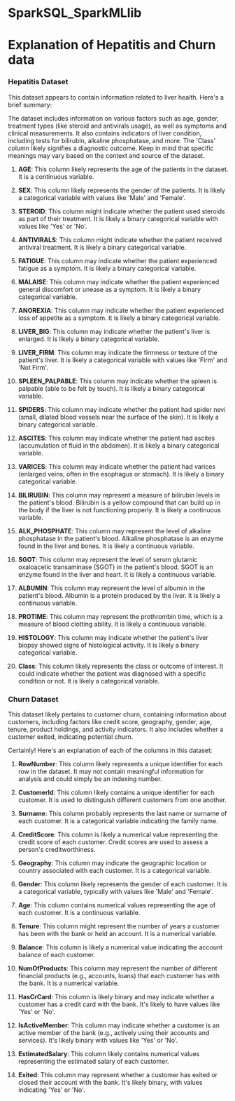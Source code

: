 # SparkSQL_SparkMLlib
# Explanation of Hepatitis and Churn data
### Hepatitis Dataset
This dataset appears to contain information related to liver health. Here's a brief summary:

The dataset includes information on various factors such as age, gender, treatment types (like steroid and antivirals usage), as well as symptoms and clinical measurements. 
It also contains indicators of liver condition, including tests for bilirubin, alkaline phosphatase, and more. The 'Class' column likely signifies a diagnostic outcome. 
Keep in mind that specific meanings may vary based on the context and source of the dataset.

1. **AGE**: This column likely represents the age of the patients in the dataset. It is a continuous variable.

2. **SEX**: This column likely represents the gender of the patients. It is likely a categorical variable with values like 'Male' and 'Female'.

3. **STEROID**: This column might indicate whether the patient used steroids as part of their treatment. It is likely a binary categorical variable with values like 'Yes' or 'No'.

4. **ANTIVIRALS**: This column might indicate whether the patient received antiviral treatment. It is likely a binary categorical variable.

5. **FATIGUE**: This column may indicate whether the patient experienced fatigue as a symptom. It is likely a binary categorical variable.

6. **MALAISE**: This column may indicate whether the patient experienced general discomfort or unease as a symptom. It is likely a binary categorical variable.

7. **ANOREXIA**: This column may indicate whether the patient experienced loss of appetite as a symptom. It is likely a binary categorical variable.

8. **LIVER_BIG**: This column may indicate whether the patient's liver is enlarged. It is likely a binary categorical variable.

9. **LIVER_FIRM**: This column may indicate the firmness or texture of the patient's liver. It is likely a categorical variable with values like 'Firm' and 'Not Firm'.

10. **SPLEEN_PALPABLE**: This column may indicate whether the spleen is palpable (able to be felt by touch). It is likely a binary categorical variable.

11. **SPIDERS**: This column may indicate whether the patient had spider nevi (small, dilated blood vessels near the surface of the skin). It is likely a binary categorical variable.

12. **ASCITES**: This column may indicate whether the patient had ascites (accumulation of fluid in the abdomen). It is likely a binary categorical variable.

13. **VARICES**: This column may indicate whether the patient had varices (enlarged veins, often in the esophagus or stomach). It is likely a binary categorical variable.

14. **BILIRUBIN**: This column may represent a measure of bilirubin levels in the patient's blood. Bilirubin is a yellow compound that can build up in the body if the liver is not functioning properly. It is likely a continuous variable.

15. **ALK_PHOSPHATE**: This column may represent the level of alkaline phosphatase in the patient's blood. Alkaline phosphatase is an enzyme found in the liver and bones. It is likely a continuous variable.

16. **SGOT**: This column may represent the level of serum glutamic oxaloacetic transaminase (SGOT) in the patient's blood. SGOT is an enzyme found in the liver and heart. It is likely a continuous variable.

17. **ALBUMIN**: This column may represent the level of albumin in the patient's blood. Albumin is a protein produced by the liver. It is likely a continuous variable.

18. **PROTIME**: This column may represent the prothrombin time, which is a measure of blood clotting ability. It is likely a continuous variable.

19. **HISTOLOGY**: This column may indicate whether the patient's liver biopsy showed signs of histological activity. It is likely a binary categorical variable.

20. **Class**: This column likely represents the class or outcome of interest. It could indicate whether the patient was diagnosed with a specific condition or not. It is likely a categorical variable.


### Churn Dataset

This dataset likely pertains to customer churn, containing information about customers, including factors like credit score, geography, gender, age, tenure, product holdings, and activity indicators. It also includes whether a customer exited, indicating potential churn.

Certainly! Here's an explanation of each of the columns in this dataset:

1. **RowNumber**: This column likely represents a unique identifier for each row in the dataset. It may not contain meaningful information for analysis and could simply be an indexing number.

2. **CustomerId**: This column likely contains a unique identifier for each customer. It is used to distinguish different customers from one another.

3. **Surname**: This column probably represents the last name or surname of each customer. It is a categorical variable indicating the family name.

4. **CreditScore**: This column is likely a numerical value representing the credit score of each customer. Credit scores are used to assess a person's creditworthiness.

5. **Geography**: This column may indicate the geographic location or country associated with each customer. It is a categorical variable.

6. **Gender**: This column likely represents the gender of each customer. It is a categorical variable, typically with values like 'Male' and 'Female'.

7. **Age**: This column contains numerical values representing the age of each customer. It is a continuous variable.

8. **Tenure**: This column might represent the number of years a customer has been with the bank or held an account. It is a numerical variable.

9. **Balance**: This column is likely a numerical value indicating the account balance of each customer.

10. **NumOfProducts**: This column may represent the number of different financial products (e.g., accounts, loans) that each customer has with the bank. It is a numerical variable.

11. **HasCrCard**: This column is likely binary and may indicate whether a customer has a credit card with the bank. It's likely to have values like 'Yes' or 'No'.

12. **IsActiveMember**: This column may indicate whether a customer is an active member of the bank (e.g., actively using their accounts and services). It's likely binary with values like 'Yes' or 'No'.

13. **EstimatedSalary**: This column likely contains numerical values representing the estimated salary of each customer.

14. **Exited**: This column may represent whether a customer has exited or closed their account with the bank. It's likely binary, with values indicating 'Yes' or 'No'.
